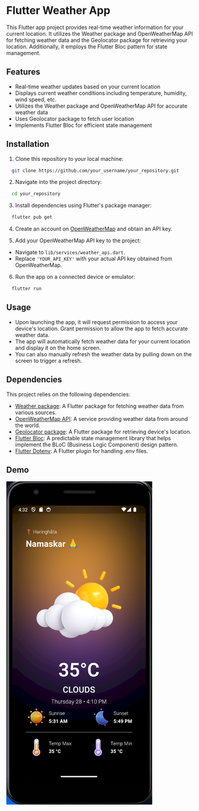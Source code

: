
# Flutter Weather App

This Flutter app project provides real-time weather information for your current location. It utilizes the Weather package and OpenWeatherMap API for fetching weather data and the Geolocator package for retrieving your location. Additionally, it employs the Flutter Bloc pattern for state management.


## Features

- Real-time weather updates based on your current location
- Displays current weather conditions including temperature, humidity, wind speed, etc.
- Utilizes the Weather package and OpenWeatherMap API for accurate weather data
- Uses Geolocator package to fetch user location
- Implements Flutter Bloc for efficient state management

## Installation

1. Clone this repository to your local machine:

```bash
  git clone https://github.com/your_username/your_repository.git
```
2. Navigate into the project directory:
```bash
  cd your_repository
```
3. Install dependencies using Flutter's package manager:
```bash
  flutter pub get
```
4. Create an account on [OpenWeatherMap](https://openweathermap.org/) and obtain an API key.

5. Add your OpenWeatherMap API key to the project:
- Navigate to `lib/services/weather_api.dart`.
- Replace `'YOUR_API_KEY'` with your actual API key obtained from OpenWeatherMap.

6. Run the app on a connected device or emulator:
```bash
  flutter run
```


    
## Usage

- Upon launching the app, it will request permission to access your device's location. Grant permission to allow the app to fetch accurate weather data.
- The app will automatically fetch weather data for your current location and display it on the home screen.
- You can also manually refresh the weather data by pulling down on the screen to trigger a refresh.


## Dependencies

This project relies on the following dependencies:

- [Weather package](https://pub.dev/packages/weather): A Flutter package for fetching weather data from various sources.
- [OpenWeatherMap API](https://openweathermap.org/): A service providing weather data from around the world.
- [Geolocator package](https://pub.dev/packages/geolocator): A Flutter package for retrieving device's location.
- [Flutter Bloc](https://pub.dev/packages/flutter_bloc): A predictable state management library that helps implement the BLoC (Business Logic Component) design pattern.
- [Flutter Dotenv](https://pub.dev/packages/flutter_dotenv): A Flutter plugin for handling .env files.

## Demo

![demo](https://github.com/Indrajit-Banerjee7/weater_app/blob/main/assests/demo.png)
